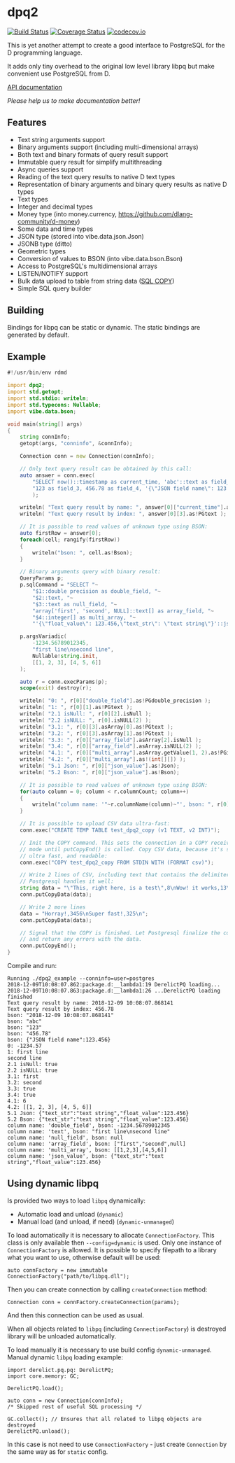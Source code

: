 ﻿dpq2
====
[![Build Status](https://travis-ci.org/denizzzka/dpq2.svg?branch=master)](https://travis-ci.org/denizzzka/dpq2)
[![Coverage Status](https://coveralls.io/repos/denizzzka/dpq2/badge.svg?branch=master)](https://coveralls.io/r/denizzzka/dpq2)
[![codecov.io](https://codecov.io/github/denizzzka/dpq2/coverage.svg?branch=master)](https://codecov.io/github/denizzzka/dpq2)

This is yet another attempt to create a good interface to PostgreSQL for the 
D programming language.

It adds only tiny overhead to the original low level library libpq but
make convenient use PostgreSQL from D.

[API documentation](https://denizzzka.github.io/dpq2/docs)

_Please help us to make documentation better!_

Features
--------

* Text string arguments support
* Binary arguments support (including multi-dimensional arrays)
* Both text and binary formats of query result support
* Immutable query result for simplify multithreading
* Async queries support
* Reading of the text query results to native D text types
* Representation of binary arguments and binary query results as native D types
 * Text types
 * Integer and decimal types
 * Money type (into money.currency, https://github.com/dlang-community/d-money)
 * Some data and time types
 * JSON type (stored into vibe.data.json.Json)
 * JSONB type (ditto)
 * Geometric types
* Conversion of values to BSON (into vibe.data.bson.Bson)
* Access to PostgreSQL's multidimensional arrays
* LISTEN/NOTIFY support
* Bulk data upload to table from string data ([SQL COPY](https://www.postgresql.org/docs/current/sql-copy.html))
* Simple SQL query builder

Building
--------

Bindings for libpq can be static or dynamic.
The static bindings are generated by default.

Example
-------
```D
#!/usr/bin/env rdmd

import dpq2;
import std.getopt;
import std.stdio: writeln;
import std.typecons: Nullable;
import vibe.data.bson;

void main(string[] args)
{
    string connInfo;
    getopt(args, "conninfo", &connInfo);

    Connection conn = new Connection(connInfo);

    // Only text query result can be obtained by this call:
    auto answer = conn.exec(
        "SELECT now()::timestamp as current_time, 'abc'::text as field_name, "~
        "123 as field_3, 456.78 as field_4, '{\"JSON field name\": 123.456}'::json"
        );

    writeln( "Text query result by name: ", answer[0]["current_time"].as!PGtext );
    writeln( "Text query result by index: ", answer[0][3].as!PGtext );

    // It is possible to read values of unknown type using BSON:
    auto firstRow = answer[0];
    foreach(cell; rangify(firstRow))
    {
        writeln("bson: ", cell.as!Bson);
    }

    // Binary arguments query with binary result:
    QueryParams p;
    p.sqlCommand = "SELECT "~
        "$1::double precision as double_field, "~
        "$2::text, "~
        "$3::text as null_field, "~
        "array['first', 'second', NULL]::text[] as array_field, "~
        "$4::integer[] as multi_array, "~
        "'{\"float_value\": 123.456,\"text_str\": \"text string\"}'::json as json_value";

    p.argsVariadic(
        -1234.56789012345,
        "first line\nsecond line",
        Nullable!string.init,
        [[1, 2, 3], [4, 5, 6]]
    );

    auto r = conn.execParams(p);
    scope(exit) destroy(r);

    writeln( "0: ", r[0]["double_field"].as!PGdouble_precision );
    writeln( "1: ", r[0][1].as!PGtext );
    writeln( "2.1 isNull: ", r[0][2].isNull );
    writeln( "2.2 isNULL: ", r[0].isNULL(2) );
    writeln( "3.1: ", r[0][3].asArray[0].as!PGtext );
    writeln( "3.2: ", r[0][3].asArray[1].as!PGtext );
    writeln( "3.3: ", r[0]["array_field"].asArray[2].isNull );
    writeln( "3.4: ", r[0]["array_field"].asArray.isNULL(2) );
    writeln( "4.1: ", r[0]["multi_array"].asArray.getValue(1, 2).as!PGinteger );
    writeln( "4.2: ", r[0]["multi_array"].as!(int[][]) );
    writeln( "5.1 Json: ", r[0]["json_value"].as!Json);
    writeln( "5.2 Bson: ", r[0]["json_value"].as!Bson);

    // It is possible to read values of unknown type using BSON:
    for(auto column = 0; column < r.columnCount; column++)
    {
        writeln("column name: '"~r.columnName(column)~"', bson: ", r[0][column].as!Bson);
    }

    // It is possible to upload CSV data ultra-fast:
    conn.exec("CREATE TEMP TABLE test_dpq2_copy (v1 TEXT, v2 INT)");

    // Init the COPY command. This sets the connection in a COPY receive
    // mode until putCopyEnd() is called. Copy CSV data, because it's standard,
    // ultra fast, and readable:
    conn.exec("COPY test_dpq2_copy FROM STDIN WITH (FORMAT csv)");

    // Write 2 lines of CSV, including text that contains the delimiter.
    // Postgresql handles it well:
    string data = "\"This, right here, is a test\",8\nWow! it works,13\n";
    conn.putCopyData(data);

    // Write 2 more lines
    data = "Horray!,3456\nSuper fast!,325\n";
    conn.putCopyData(data);

    // Signal that the COPY is finished. Let Postgresql finalize the command
    // and return any errors with the data.
    conn.putCopyEnd();
}
```

Compile and run:
```
Running ./dpq2_example --conninfo=user=postgres
2018-12-09T10:08:07.862:package.d:__lambda1:19 DerelictPQ loading...
2018-12-09T10:08:07.863:package.d:__lambda1:26 ...DerelictPQ loading finished
Text query result by name: 2018-12-09 10:08:07.868141
Text query result by index: 456.78
bson: "2018-12-09 10:08:07.868141"
bson: "abc"
bson: "123"
bson: "456.78"
bson: {"JSON field name":123.456}
0: -1234.57
1: first line
second line
2.1 isNull: true
2.2 isNULL: true
3.1: first
3.2: second
3.3: true
3.4: true
4.1: 6
4.2: [[1, 2, 3], [4, 5, 6]]
5.1 Json: {"text_str":"text string","float_value":123.456}
5.2 Bson: {"text_str":"text string","float_value":123.456}
column name: 'double_field', bson: -1234.56789012345
column name: 'text', bson: "first line\nsecond line"
column name: 'null_field', bson: null
column name: 'array_field', bson: ["first","second",null]
column name: 'multi_array', bson: [[1,2,3],[4,5,6]]
column name: 'json_value', bson: {"text_str":"text string","float_value":123.456}
```

Using dynamic libpq
--------
Is provided two ways to load `libpq` dynamically:

* Automatic load and unload (`dynamic`)
* Manual load (and unload, if need) (`dynamic-unmanaged`)

To load automatically it is necessary to allocate `ConnectionFactory`.
This class is only available then `--config=dynamic` is used.
Only one instance of `ConnectionFactory` is allowed.
It is possible to specify filepath to a library what you want to use, otherwise default will be used:
```
auto connFactory = new immutable ConnectionFactory("path/to/libpq.dll");
```

Then you can create connection by calling `createConnection` method:
```
Connection conn = connFactory.createConnection(params);
```
And then this connection can be used as usual.

When all objects related to `libpq` (including `ConnectionFactory`) is destroyed library will be unloaded automatically.

To load manually it is necessary to use build config `dynamic-unmanaged`.
Manual dynamic `libpq` loading example:
```
import derelict.pq.pq: DerelictPQ;
import core.memory: GC;

DerelictPQ.load();

auto conn = new Connection(connInfo);
/* Skipped rest of useful SQL processing */

GC.collect(); // Ensures that all related to libpq objects are destroyed
DerelictPQ.unload();
```
In this case is not need to use `ConnectionFactory` - just create `Connection` by the same way as for `static` config.
